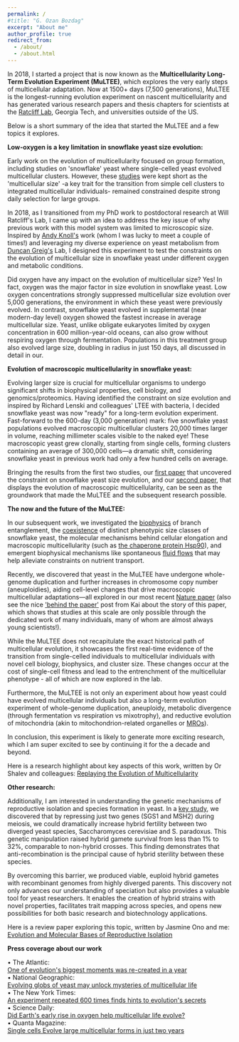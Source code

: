 ```yaml
---
permalink: /
#title: "G. Ozan Bozdag"
excerpt: "About me"
author_profile: true
redirect_from: 
  - /about/
  - /about.html
---
```


In 2018, I started a project that is now known as the **Multicellularity Long-Term Evolution Experiment (MuLTEE)**, which explores the very early steps of multicellular adaptation. Now at 1500+ days (7,500 generations), MuLTEE is the longest-running evolution experiment on nascent multicellularity and has generated various research papers and thesis chapters for scientists at the [Ratcliff Lab](https://ratclifflab.biosci.gatech.edu), Georgia Tech, and universities outside of the US. 

Below is a short summary of the idea that started the MuLTEE and a few topics it explores.

**Low-oxygen is a key limitation in snowflake yeast size evolution:**

Early work on the evolution of multicellularity focused on group formation, including studies on 'snowflake' yeast where single-celled yeast evolved multicellular clusters. However, these [studies](https://doi.org/10.1073/pnas.1115323109) were kept short as the 'multicellular size' -a key trait for the transition from simple cell clusters to integrated multicellular individuals- remained constrained despite strong daily selection for large groups.

In 2018, as I transitioned from my PhD work to postdoctoral research at Will Ratcliff's Lab, I came up with an idea to address the key issue of why previous work with this model system was limited to microscopic size. Inspired by [Andy Knoll's](https://www.oeb.harvard.edu/people/andrew-h-knoll) work (whom I was lucky to meet a couple of times!) and leveraging my diverse experience on yeast metabolism from [Duncan Greig's](https://profiles.ucl.ac.uk/4336) Lab, I designed this experiment to test the constraints on the evolution of multicellular size in snowflake yeast under different oxygen and metabolic conditions.

Did oxygen have any impact on the evolution of multicellular size? Yes! In fact, oxygen was the major factor in size evolution in snowflake yeast. Low oxygen concentrations strongly suppressed multicellular size evolution over 5,000 generations, the environment in which these yeast were previously evolved. In contrast, snowflake yeast evolved in supplemental (near modern-day level) oxygen showed the fastest increase in average multicellular size. Yeast, unlike obligate eukaryotes limited by oxygen concentration in 600 million-year-old oceans, can also grow without respiring oxygen through fermentation. Populations in this treatment group also evolved large size, doubling in radius in just 150 days, all discussed in detail in our.

**Evolution of macroscopic multicellularity in snowflake yeast:**

Evolving larger size is crucial for multicellular organisms to undergo significant shifts in biophysical properties, cell biology, and genomics/proteomics. Having identified the constraint on size evolution and inspired by Richard Lenski and colleagues' LTEE with bacteria, I decided snowflake yeast was now "ready" for a long-term evolution experiment. Fast-forward to the 600-day (3,000 generation) mark: five snowflake yeast populations evolved macroscopic multicellular clusters 20,000 times larger in volume, reaching millimeter scales visible to the naked eye! These macroscopic yeast grew clonally, starting from single cells, forming clusters containing an average of 300,000 cells—a dramatic shift, considering snowflake yeast in previous work had only a few hundred cells on average.

Bringing the results from the first two studies, our [first paper](https://doi.org/10.1038/s41467-021-23104-0) that uncovered the constraint on snowflake yeast size evolution, and our [second paper](https://doi.org/10.1038/s41586-023-06052-1), that displays the evolution of macroscopic multicellularity, can be seen as the groundwork that made the MuLTEE and the subsequent research possible.

**The now and the future of the MuLTEE:**

In our subsequent work, we investigated the [biophysics](https://doi.org/10.1103/PhysRevX.14.011008) of branch entanglement, the [coexistence](https://doi.org/10.1038/s41559-024-02367-y) of distinct phenotypic size classes of snowflake yeast, the molecular mechanisms behind cellular elongation and macroscopic multicellularity (such as [the chaperone protein Hsp90](https://www.science.org/doi/10.1126/sciadv.adn2706)), and emergent biophysical mechanisms like spontaneous [fluid flows](https://pmc.ncbi.nlm.nih.gov/articles/PMC11213004/) that may help alleviate constraints on nutrient transport. 

Recently, we discovered that yeast in the MuLTEE have undergone whole-genome duplication and further increases in chromosome copy number (aneuploidies), aiding cell-level changes that drive macroscopic multicellular adaptations—all explored in our most recent [Nature paper](https://doi.org/10.1038/s41586-025-08689-6) (also see the nice ['behind the paper'](https://communities.springernature.com/posts/a-long-term-evolution-experiment-for-whole-genome-duplication?channel_id=behind-the-paper) post from Kai about the story of this paper, which shows that studies at this scale are only possible through the dedicated work of many individuals, many of whom are almost always young scientists!).

While the MuLTEE does not recapitulate the exact historical path of multicellular evolution, it showcases the first real-time evidence of the transition from single-celled individuals to multicellular individuals with novel cell biology, biophysics, and cluster size. These changes occur at the cost of single-cell fitness and lead to the entrenchment of the multicellular phenotype - all of which are now explored in the lab. 

Furthermore, the MuLTEE is not only an experiment about how yeast could have evolved multicellular individuals but also a long-term evolution experiment of whole-genome duplication, aneuploidy, metabolic divergence (through fermentation vs respiration vs mixotrophy), and reductive evolution of mitochondria (akin to mitochondrion-related organelles or [MROs](https://doi.org/10.1016/j.cub.2016.04.032)). 

In conclusion, this experiment is likely to generate more exciting research, which I am super excited to see by continuing it for the a decade and beyond.

Here is a research highlight about key aspects of this work, written by Or Shalev and colleagues: [Replaying the Evolution of Multicellularity](https://doi.org/10.1016/j.tree.2023.07.007)

**Other research:**

Additionally, I am interested in understanding the genetic mechanisms of reproductive isolation and species formation in yeast. In a [key study](https://doi.org/10.1016/j.cub.2020.12.038), we discovered that by repressing just two genes (SGS1 and MSH2) during meiosis, we could dramatically increase hybrid fertility between two diverged yeast species, Saccharomyces cerevisiae and S. paradoxus. This genetic manipulation raised hybrid gamete survival from less than 1% to 32%, comparable to non-hybrid crosses. This finding demonstrates that anti-recombination is the principal cause of hybrid sterility between these species.

By overcoming this barrier, we produced viable, euploid hybrid gametes with recombinant genomes from highly diverged parents. This discovery not only advances our understanding of speciation but also provides a valuable tool for yeast researchers. It enables the creation of hybrid strains with novel properties, facilitates trait mapping across species, and opens new possibilities for both basic research and biotechnology applications.

Here is a review paper exploring this topic, written by Jasmine Ono and me: [Evolution and Molecular Bases of Reproductive Isolation](https://doi.org/10.1016/j.gde.2022.101952)

**Press coverage about our work**

• The Atlantic: <br />
[One of evolution's biggest moments was re-created in a year](https://www.theatlantic.com/science/archive/2023/05/multicellular-organism-evolution-yeast-experiment/674030/) <br />
  • National Geographic: <br />
[Evolving globs of yeast may unlock mysteries of multicellular life](https://www.nationalgeographic.co.uk/science-and-technology/2021/09/evolving-globs-of-yeast-may-unlock-mysteries-of-multicellular-life) <br />
  • The New York Times: <br />
[An experiment repeated 600 times finds hints to evolution's secrets](https://archive.is/1yCVn) <br />
  • Science Daily: <br />
[Did Earth's early rise in oxygen help multicellular life evolve?](https://www.sciencedaily.com/releases/2021/05/210518205459.htm) <br />
  • Quanta Magazine: <br />
[Single cells Evolve large multicellular forms in just two years](https://www.quantamagazine.org/single-cells-evolve-large-multicellular-forms-in-just-two-years-20210922/)